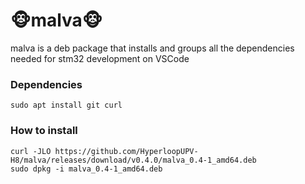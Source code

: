 # :monkey_face:malva:monkey_face:
malva is a deb package that installs and groups all the dependencies needed for stm32 development on VSCode


### Dependencies
```
sudo apt install git curl
```
### How to install
```
curl -JLO https://github.com/HyperloopUPV-H8/malva/releases/download/v0.4.0/malva_0.4-1_amd64.deb
sudo dpkg -i malva_0.4-1_amd64.deb
```

